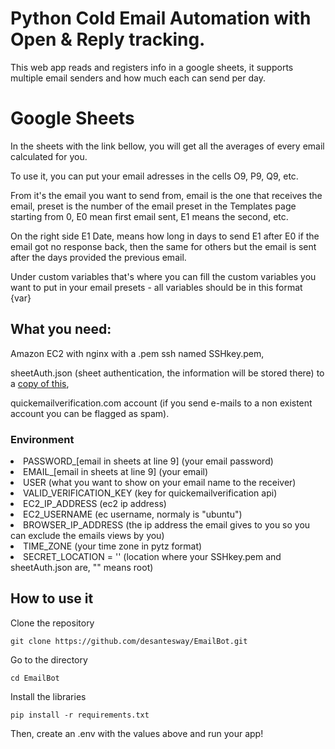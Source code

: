 <h1>Python Cold Email Automation with Open & Reply tracking.</h1>

This web app reads and registers info in a google sheets, it supports multiple email senders and how much each can send per day.

# Google Sheets

In the sheets with the link bellow, you will get all the averages of every email calculated for you. 

To use it, you can put your email adresses in the cells O9, P9, Q9, etc.

From it's the email you want to send from, email is the one that receives the email, preset is the number of the email preset in the Templates page starting from 0, E0 mean first email sent, E1 means the second, etc.

On the right side E1 Date, means how long in days to send E1 after E0 if the email got no response back, then the same for others but the email is sent after the days provided the previous email.

Under custom variables that's where you can fill the custom variables you want to put in your email presets - all variables should be in this format {var}

<h2>What you need:</h2>
<p>Amazon EC2 with nginx with a .pem ssh named SSHkey.pem,</p>
<p>sheetAuth.json (sheet authentication, the information will be stored there) to a <a href="https://docs.google.com/spreadsheets/d/1IuEbKSy8YDeLrlz0ngSyRuTjIQoC_BEiEqjS7ZuCGCI/edit?usp=sharing">copy of this</a>,</p>
<p>quickemailverification.com account (if you send e-mails to a non existent account you can be flagged as spam).</p>
<h3>Environment</h3>
<li>PASSWORD_[email in sheets at line 9] (your email password)</li>
<li>EMAIL_[email in sheets at line 9] (your email)</li>
<li>USER (what you want to show on your email name to the receiver)</li>
<li>VALID_VERIFICATION_KEY (key for quickemailverification api)</li>
<li>EC2_IP_ADDRESS (ec2 ip address)</li>
<li>EC2_USERNAME (ec username, normaly is "ubuntu")</li>
<li>BROWSER_IP_ADDRESS (the ip address the email gives to you so you can exclude the emails views by you)</li>
<li>TIME_ZONE (your time zone in pytz format)</li>
<li>SECRET_LOCATION = '' (location where your SSHkey.pem and sheetAuth.json are, "" means root)</li>

<h2>How to use it</h2> 

Clone the repository

    git clone https://github.com/desantesway/EmailBot.git

Go to the directory

    cd EmailBot

Install the libraries

    pip install -r requirements.txt

Then, create an .env with the values above and run your app!


